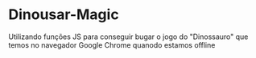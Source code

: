 # Dinousar-Magic
Utilizando funções JS para conseguir bugar o jogo do "Dinossauro" que temos no navegador Google Chrome quanodo estamos offline
